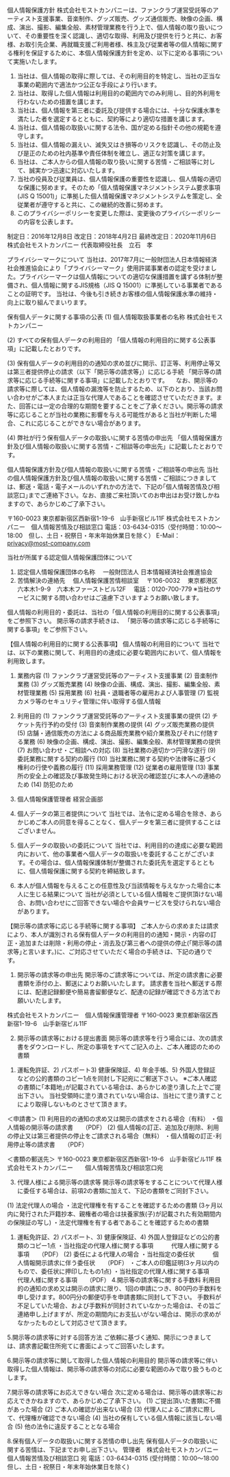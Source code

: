 個人情報保護方針
株式会社モストカンパニーは、ファンクラブ運営受託等のアーティスト支援事業、音楽制作、グッズ販売、グッズ通信販売、映像の企画、構成、演出、撮影、編集全般、素材管理業務を行う上で、個人情報の取り扱いについて、その重要性を深く認識し、適切な取得、利用及び提供を行うと共に、お客様、お取引先企業、再就職支援ご利用者様、株主及び従業者等の個人情報に関する権利を保証するために、本個人情報保護方針を定め、以下に定める事項について実施いたします。

1. 当社は、個人情報の取得に際しては、その利用目的を特定し、当社の正当な事業の範囲内で適法かつ公正な手段により行います。
2. 当社は、取得した個人情報は利用目的の範囲内でのみ利用し、目的外利用を行わないための措置を講じます。
3. 当社は、個人情報を第三者に委託及び提供する場合には、十分な保護水準を満たした者を選定するとともに、契約等により適切な措置を講じます。
4. 当社は、個人情報の取扱いに関する法令、国が定める指針その他の規範を遵守します。
5. 当社は、個人情報の漏えい、滅失又はき損等のリスクを認識し、その防止及び是正のための社内基準や責任体制を確立し、適正な対策を講じます。
6. 当社は、ご本人からの個人情報の取り扱いに関する苦情・ご相談等に対して、誠実かつ迅速に対応いたします。
7. 当社の役員及び従業員は、個人情報保護の重要性を認識し、個人情報の適切な保護に努めます。そのため「個人情報保護マネジメントシステム要求事項(JIS Q 15001)」に準拠した個人情報保護マネジメントシステムを策定し、全従業者が遵守すると共に、この継続的改善に努めます。
8. このプライバシーポリシーを変更した際は、変更後のプライバシーポリシーの内容を公表します。

制定日：2016年12月8日
改定日：2018年4月2日
最終改定日：2020年11月6日
株式会社モストカンパニー
代表取締役社長　立石　孝

プライバシーマークについて
当社は、2017年7月に一般財団法人日本情報経済社会推進協会により「プライバシーマーク」使用許諾事業者の認定を受けました。プライバシーマークは個人情報についての適切な保護措置を講ずる体制が整備され、個人情報に関するJIS規格（JIS Q 15001）に準拠している事業者であることの証明です。
当社は、今後も引き続きお客様の個人情報保護水準の維持・向上に取り組んでまいります。



保有個人データに関する事項の公表
(1) 個人情報取扱事業者の名称
株式会社モストカンパニー

(2) すべての保有個人データの利用目的
「個人情報の利用目的に関する公表事項」に記載したとおりです。

(3) 保有個人データの利用目的の通知の求め並びに開示、訂正等、利用停止等又は第三者提供停止の請求（以下「開示等の請求等」）に応じる手続
「開示等の請求等に応じる手続等に関する事項」に記載したとおりです。
　なお、開示等の請求等に際しては、個人情報の漏洩等を防止するため、以下のとおり、当該お問い合わせがご本人または正当な代理人であることを確認させていただきます。また、回答には一定の合理的な期間を要することをご了承ください。開示等の請求等に応じることが当社の業務に影響を与える可能性があると当社が判断した場合、これに応じることができない場合があります。

(4) 弊社が行う保有個人データの取扱いに関する苦情の申出先
「個人情報保護方針及び個人情報の取扱いに関する苦情・ご相談等の申出先」に記載したとおりです。

個人情報保護方針及び個人情報の取扱いに関する苦情・ご相談等の申出先
当社の個人情報保護方針及び個人情報の取扱いに関する苦情・ご相談につきましては、郵送・電話・電子メールのいずれかの方法で、下記の｢個人情報苦情及び相談窓口｣までご連絡下さい。なお、直接ご来社頂いてのお申出はお受け致しかねますので、あらかじめご了承下さい。

〒160-0023
東京都新宿区西新宿1-19-6　山手新宿ビル11F
株式会社モストカンパニー　個人情報苦情及び相談窓口
電話：03-6434-0315（受付時間：10:00～18:00　但し、土日・祝祭日・年末年始休業日を除く）
E-Mail： privacy@most-company.com

当社が所属する認定個人情報保護団体について
1. 認定個人情報保護団体の名称
　一般財団法人 日本情報経済社会推進協会
2. 苦情解決の連絡先
　個人情報保護苦情相談室
　〒106-0032
　東京都港区六本木1-9-9　六本木ファーストビル12F
　電話：0120-700-779
※当社のサービスに関する問い合わせはご遠慮下さいますようお願い致します。

個人情報の利用目的・委託は、当社の「個人情報の利用目的に関する公表事項」をご参照下さい。
開示等の請求手続きは、 「開示等の請求等に応じる手続等に関する事項」をご参照下さい。

【個人情報の利用目的に関する公表事項】
個人情報の利用目的について
当社では、以下の業務に関して、利用目的の達成に必要な範囲内において、個人情報を利用致します。

1. 業務内容
(1) ファンクラブ運営受託等のアーティスト支援事業
(2) 音楽制作業務
(3) グッズ販売業務
(4) 映像の企画、構成、演出、撮影、編集全般、素材管理業務
(5) 採用業務
(6) 社員・退職者等の雇用および人事管理
(7) 監視カメラ等のセキュリティ管理に伴い取得する個人情報

2. 利用目的
(1) ファンクラブ運営受託等のアーティスト支援事業の提供
(2) チケット先行予約の受付
(3) 音楽制作業務の提供
(4) グッズ販売業務の提供
(5) 店舗・通信販売の方法による商品販売業務や紹介業務及びそれに付随する業務
(6) 映像の企画、構成、演出、撮影、編集全般、素材管理業務の提供
(7) お問い合わせ・ご相談への対応
(8) 当社業務の適切かつ円滑な遂行
(9) 委託業務に関する契約の履行
(10) 当社業務に関する契約や法律等に基づく権利の行使や義務の履行
(11) 採用業務管理
(12) 従業者の雇用管理
(13) 事業所の安全上の確認及び事故発生時における状況の確認並びに本人への連絡のため
(14) 防犯のため

3. 個人情報保護管理者
経営企画部

4. 個人データの第三者提供について
当社では、法令に定める場合を除き、あらかじめご本人の同意を得ることなく、個人データを第三者に提供することはございません。

5. 個人データの取扱いの委託について
当社では、利用目的の達成に必要な範囲内において、他の事業者へ個人データの取扱いを委託することがございます。その場合は、個人情報保護体制が整備された委託先を選定するとともに、個人情報保護に関する契約を締結致します。

6. 本人が個人情報を与えることの任意性及び当該情報を与えなかった場合に本人に生じる結果について
当社が必須としている個人情報をご提供頂けない場合、お問い合わせにご回答できない場合や会員サービスを受けられない場合があります。

【開示等の請求等に応じる手続等に関する事項】
ご本人からの求めまたは請求により、本人が識別される保有個人データの利用目的の通知・開示・内容の訂正・追加または削除・利用の停止・消去及び第三者への提供の停止(｢開示等の請求等｣と言います。)に、ご対応させていただく場合の手続きは、下記の通りです。

1. 開示等の請求等の申出先
開示等のご請求等については、所定の請求書に必要書類を添付の上、郵送によりお願いいたします。
請求書を当社へ郵送する際には、配達記録郵便や簡易書留郵便など、配達の記録が確認できる方法でお願いいたします。

株式会社モストカンパニー　個人情報保護管理者
〒160-0023
東京都新宿区西新宿1-19-6　山手新宿ビル11F

2. 開示等の請求等における提出書面
開示等の請求等を行う場合には、次の請求書をダウンロードし、所定の事項をすべてご記入の上、ご本人確認のための書類
1) 運転免許証、2) パスポート3) 健康保険証、4) 年金手帳、5) 外国人登録証
などの公的書類のコピー1点を同封し下記宛にご郵送下さい。
※ご本人確認の書類に｢本籍地｣が記載されている場合は、あらかじめ塗り潰した上でご提出下さい。
当社受領時に塗り潰されていない場合は、当社にて塗り潰すことにより取得しないものとさせて頂きます。

＜申請書＞
(1) 利用目的の通知の求め又は開示の請求をされる場合（有料）
・個人情報の開示等の請求書　　（PDF）
(2) 個人情報の訂正、追加及び削除、利用の停止又は第三者提供の停止をご請求される場合（無料）
・個人情報の訂正･利用停止等の請求書　　（PDF）

＜書類の郵送先＞
〒160-0023
東京都新宿区西新宿1-19-6　山手新宿ビル11F
株式会社モストカンパニー　　個人情報苦情及び相談窓口宛

3. 代理人様による開示等の請求等
開示等の請求等をすることについて代理人様に委任する場合は、前項2の書類に加えて、下記の書類をご同封下さい。

(1) 法定代理人の場合
・法定代理権を有することを確認するための書類
(3ヶ月以内に発行された戸籍抄本、親権者の場合は扶養家族(子)が記載された有効期間内の保険証の写し)
・法定代理権を有する者であることを確認するための書類
1) 運転免許証、2) パスポート、3) 健康保険証、4) 外国人登録証などの公的書類のコピー1点
・当社指定の代理人様に関する事項　　　代理人様に関する事項　　（PDF）
(2) 委任による代理人の場合
・当社指定の委任状　　　個人情報開示請求に伴う委任状　　（PDF）
・ご本人の印鑑証明(3ヶ月以内のもので、委任状に押印したもの1点)
・当社指定の代理人様に関する事項　　　代理人様に関する事項　　（PDF）
4.開示等の請求等に関する手数料
利用目的の通知の求め又は開示の請求に限り、1回の申請につき、800円の手数料を申し受けます。800円分の郵便切手を申請書類に同封して下さい。
手数料が不足していた場合、および手数料が同封されていなかった場合は、その旨ご連絡申し上げますが、所定の期間内にお支払いがない場合は、開示の求めがなかったものとして対応させて頂きます。

5.開示等の請求等に対する回答方法
ご依頼に基づく通知、開示につきましては、請求書記載住所宛てに書面によってご回答いたします。

6.開示等の請求等に関して取得した個人情報の利用目的
開示等の請求等に伴い取得した個人情報は、開示等の請求等の対応に必要な範囲のみで取り扱うものとします。

7.開示等の請求等にお応えできない場合
次に定める場合は、開示等の請求等にお応えできかねますので、あらかじめご了承下さい。
(1) ご提出頂いた書類に不備があった場合
(2) ご本人の確認が出来ない場合
(3) 代理人によるご請求に際して、代理権が確認できない場合
(4) 当社の保有している個人情報に該当しない場合
(5) 他の法令に違反することとなる場合

8.保有個人データの取扱いに関する苦情の申し出先
保有個人データの取扱いに関する苦情は、下記までお申し出下さい。
管理者　株式会社モストカンパニー　　個人情報苦情及び相談窓口 宛
電話：03-6434-0315 (受付時間：10:00～18:00　但し、土日・祝祭日・年末年始休業日を除く)
